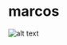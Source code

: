 # marcos
![alt text](https://raw.githubusercontent.com/alrra/browser-logos/main/src/safari/safari_48x48.png)
